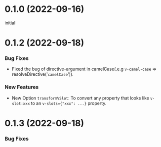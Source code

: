 # 0.1.0 (2022-09-16)
initial

# 0.1.2 (2022-09-18)
### Bug Fixes
- Fixed the bug of directive-argument in camelCase(.e.g `v-camel-case` => resolveDirective('`camelCase`')).

### New Features
- New Option `transformVSlot`: To convert any property that looks like `v-slot:xxx` to an `v-slots={"xxx": ...}` property.

# 0.1.3 (2022-09-18)
### Bug Fixes
